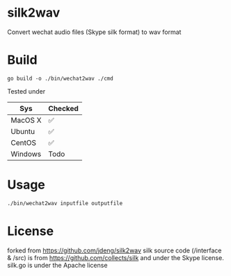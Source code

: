 # silk2wav

Convert wechat audio files (Skype silk format) to wav format

# Build

`go build -o ./bin/wechat2wav ./cmd`

Tested under

| Sys     | Checked |
|---------|---------|
| MacOS X | ✅       |
| Ubuntu  | ✅       |
| CentOS  | ✅       |
| Windows | Todo    |

# Usage

```bash
./bin/wechat2wav inputfile outputfile
```

# License

forked from https://github.com/jdeng/silk2wav
silk source code (/interface & /src) is from https://github.com/collects/silk and under the Skype license.
silk.go is under the Apache license


